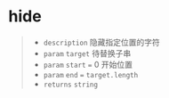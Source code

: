 # hide

> - `description` 隐藏指定位置的字符
> - `param` `target` 待替换子串
> - `param` `start` `=` 0  开始位置
> - `param` `end` `=` `target.length`
> - `returns` `string`
